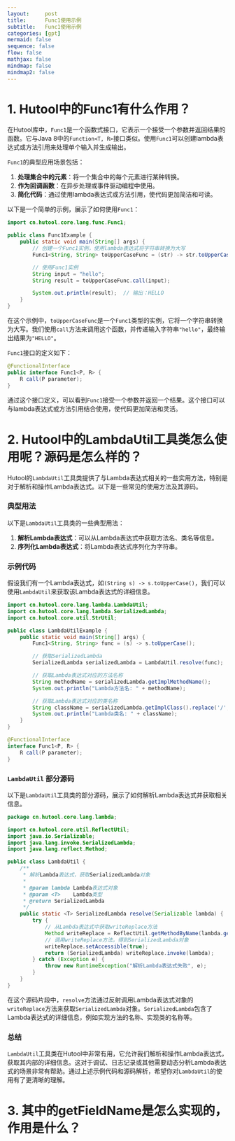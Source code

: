 ```yaml
---
layout:     post
title:      Func1使用示例
subtitle:   Func1使用示例
categories: [gpt]
mermaid: false
sequence: false
flow: false
mathjax: false
mindmap: false
mindmap2: false
---
```


# 1. Hutool中的Func1有什么作用？
在Hutool库中，`Func1`是一个函数式接口，它表示一个接受一个参数并返回结果的函数。它与Java 8中的`Function<T, R>`接口类似。使用`Func1`可以创建lambda表达式或方法引用来处理单个输入并生成输出。

`Func1`的典型应用场景包括：

1. **处理集合中的元素**：将一个集合中的每个元素进行某种转换。
2. **作为回调函数**：在异步处理或事件驱动编程中使用。
3. **简化代码**：通过使用lambda表达式或方法引用，使代码更加简洁和可读。

以下是一个简单的示例，展示了如何使用`Func1`：

```java
import cn.hutool.core.lang.func.Func1;

public class Func1Example {
    public static void main(String[] args) {
        // 创建一个Func1实例，使用lambda表达式将字符串转换为大写
        Func1<String, String> toUpperCaseFunc = (str) -> str.toUpperCase();

        // 使用Func1实例
        String input = "hello";
        String result = toUpperCaseFunc.call(input);

        System.out.println(result);  // 输出：HELLO
    }
}
```

在这个示例中，`toUpperCaseFunc`是一个`Func1`类型的实例，它将一个字符串转换为大写。我们使用`call`方法来调用这个函数，并传递输入字符串`"hello"`，最终输出结果为`"HELLO"`。

`Func1`接口的定义如下：

```java
@FunctionalInterface
public interface Func1<P, R> {
    R call(P parameter);
}
```

通过这个接口定义，可以看到`Func1`接受一个参数并返回一个结果。这个接口可以与lambda表达式或方法引用结合使用，使代码更加简洁和灵活。

# 2. Hutool中的LambdaUtil工具类怎么使用呢？源码是怎么样的？
Hutool的`LambdaUtil`工具类提供了与Lambda表达式相关的一些实用方法，特别是对于解析和操作Lambda表达式。以下是一些常见的使用方法及其源码。

### 典型用法
以下是`LambdaUtil`工具类的一些典型用法：

1. **解析Lambda表达式**：可以从Lambda表达式中获取方法名、类名等信息。
2. **序列化Lambda表达式**：将Lambda表达式序列化为字符串。

### 示例代码
假设我们有一个Lambda表达式，如`(String s) -> s.toUpperCase()`，我们可以使用`LambdaUtil`来获取该Lambda表达式的详细信息。

```java
import cn.hutool.core.lang.lambda.LambdaUtil;
import cn.hutool.core.lang.lambda.SerializedLambda;
import cn.hutool.core.util.StrUtil;

public class LambdaUtilExample {
    public static void main(String[] args) {
        Func1<String, String> func = (s) -> s.toUpperCase();

        // 获取SerializedLambda
        SerializedLambda serializedLambda = LambdaUtil.resolve(func);

        // 获取Lambda表达式对应的方法名称
        String methodName = serializedLambda.getImplMethodName();
        System.out.println("Lambda方法名: " + methodName);

        // 获取Lambda表达式对应的类名称
        String className = serializedLambda.getImplClass().replace('/', '.');
        System.out.println("Lambda类名: " + className);
    }
}

@FunctionalInterface
interface Func1<P, R> {
    R call(P parameter);
}
```

### `LambdaUtil` 部分源码
以下是`LambdaUtil`工具类的部分源码，展示了如何解析Lambda表达式并获取相关信息。

```java
package cn.hutool.core.lang.lambda;

import cn.hutool.core.util.ReflectUtil;
import java.io.Serializable;
import java.lang.invoke.SerializedLambda;
import java.lang.reflect.Method;

public class LambdaUtil {
    /**
     * 解析Lambda表达式，获取SerializedLambda对象
     *
     * @param lambda Lambda表达式对象
     * @param <T>    Lambda类型
     * @return SerializedLambda
     */
    public static <T> SerializedLambda resolve(Serializable lambda) {
        try {
            // 从Lambda表达式中获取writeReplace方法
            Method writeReplace = ReflectUtil.getMethodByName(lambda.getClass(), "writeReplace");
            // 调用writeReplace方法，得到SerializedLambda对象
            writeReplace.setAccessible(true);
            return (SerializedLambda) writeReplace.invoke(lambda);
        } catch (Exception e) {
            throw new RuntimeException("解析Lambda表达式失败", e);
        }
    }
}
```

在这个源码片段中，`resolve`方法通过反射调用Lambda表达式对象的`writeReplace`方法来获取`SerializedLambda`对象。`SerializedLambda`包含了Lambda表达式的详细信息，例如实现方法的名称、实现类的名称等。

### 总结
`LambdaUtil`工具类在Hutool中非常有用，它允许我们解析和操作Lambda表达式，获取其内部的详细信息。这对于调试、日志记录或其他需要动态分析Lambda表达式的场景非常有帮助。通过上述示例代码和源码解析，希望你对`LambdaUtil`的使用有了更清晰的理解。

# 3. 其中的getFieldName是怎么实现的，作用是什么？
